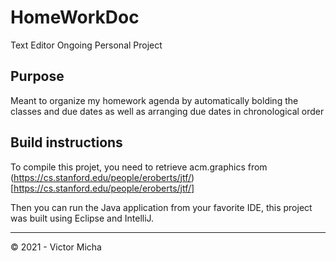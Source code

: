 # HomeWorkDoc
Text Editor
Ongoing Personal Project

## Purpose

Meant to organize my homework agenda by automatically bolding the classes and due dates as well as arranging due dates in chronological order

## Build instructions

To compile this projet, you need to retrieve acm.graphics from (https://cs.stanford.edu/people/eroberts/jtf/)[https://cs.stanford.edu/people/eroberts/jtf/]

Then you can run the Java application from your favorite IDE, this project was built using Eclipse and IntelliJ.

---------

&copy; 2021 - Victor Micha

